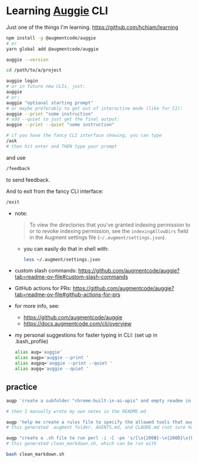 # Learning [Auggie](https://github.com/augmentcode/auggie) CLI

Just one of the things I'm learning. <https://github.com/hchiam/learning>

```sh
npm install -g @augmentcode/auggie
# or
yarn global add @augmentcode/auggie

auggie --version

cd /path/to/a/project

auggie login
# or in future new CLIs, just:
auggie
# or:
auggie "optional starting prompt"
# or maybe preferably to get out of interactive mode (like for CI):
auggie --print "some instruction"
# add --quiet to just get the final output:
auggie --print --quiet "some instruction"
```

```sh
# if you have the fancy CLI interface showing, you can type
/ask
# then hit enter and THEN type your prompt
```

and use

```sh
/feedback
```

to send feedback.

And to exit from the fancy CLI interface:

```sh
/exit
```

- note:
  > To view the directories that you've granted indexing permission to or
    to revoke indexing permission, see the `indexingAllowDirs` field in the
     Augment settings file (`~/.augment/settings.json`).
  - you can easily do that in shell with:

    ```sh
    less ~/.augment/settings.json
    ```

- custom slash commands:
<https://github.com/augmentcode/auggie?tab=readme-ov-file#custom-slash-commands>

- GitHub actions for PRs:
<https://github.com/augmentcode/auggie?tab=readme-ov-file#github-actions-for-prs>

- for more info, see:
  - <https://github.com/augmentcode/auggie>
  - <https://docs.augmentcode.com/cli/overview>

- my personal suggestions for faster typing in CLI: (set up in .bash_profile)

  ```bash
  alias aug='auggie'
  alias augp='auggie --print '
  alias augpq='auggie --print --quiet '
  alias augq='auggie --quiet '
  ```

## practice

```sh
augp 'create a subfolder "chrome-built-in-ai-apis" and empty readme in it'

# then I manually wrote my own notes in the README.md

augp 'help me create a rules file to specify the allowed tools that auggie cli can use in this folder'
# this generated .augment folder, AGENTS.md, and CLAUDE.md (not sure how correct the content of those 2 md files is though)

augp "create a .sh file to run perl -i -C -pe 's/[\x{200B}-\x{200D}\x{FEFF}\x{00A0}\x{2028}\x{2029}\x{E0020}-\x{E007E}\x{FFFD}]//g' *.md"
# this generated clean_markdown.sh, which can be run with

bash clean_markdown.sh
```
